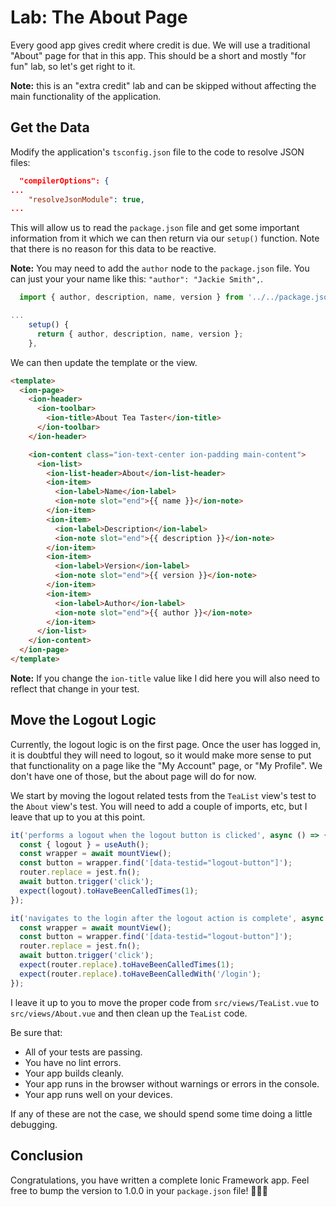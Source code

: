 # Lab: The About Page

Every good app gives credit where credit is due. We will use a traditional "About" page for that in this app. This should be a short and mostly "for fun" lab, so let's get right to it.

**Note:** this is an "extra credit" lab and can be skipped without affecting the main functionality of the application.

## Get the Data

Modify the application's `tsconfig.json` file to the code to resolve JSON files:

```json
  "compilerOptions": {
...
    "resolveJsonModule": true,
...
```

This will allow us to read the `package.json` file and get some important information from it which we can then return via our `setup()` function. Note that there is no reason for this data to be reactive.

**Note:** You may need to add the `author` node to the `package.json` file. You can just your your name like this: `"author": "Jackie Smith",`.

```typescript
  import { author, description, name, version } from '../../package.json';

...
    setup() {
      return { author, description, name, version };
    },
```

We can then update the template or the view.

```html
<template>
  <ion-page>
    <ion-header>
      <ion-toolbar>
        <ion-title>About Tea Taster</ion-title>
      </ion-toolbar>
    </ion-header>

    <ion-content class="ion-text-center ion-padding main-content">
      <ion-list>
        <ion-list-header>About</ion-list-header>
        <ion-item>
          <ion-label>Name</ion-label>
          <ion-note slot="end">{{ name }}</ion-note>
        </ion-item>
        <ion-item>
          <ion-label>Description</ion-label>
          <ion-note slot="end">{{ description }}</ion-note>
        </ion-item>
        <ion-item>
          <ion-label>Version</ion-label>
          <ion-note slot="end">{{ version }}</ion-note>
        </ion-item>
        <ion-item>
          <ion-label>Author</ion-label>
          <ion-note slot="end">{{ author }}</ion-note>
        </ion-item>
      </ion-list>
    </ion-content>
  </ion-page>
</template>
```

**Note:** If you change the `ion-title` value like I did here you will also need to reflect that change in your test.

## Move the Logout Logic

Currently, the logout logic is on the first page. Once the user has logged in, it is doubtful they will need to logout, so it would make more sense to put that functionality on a page like the "My Account" page, or "My Profile". We don't have one of those, but the about page will do for now.

We start by moving the logout related tests from the `TeaList` view's test to the `About` view's test. You will need to add a couple of imports, etc, but I leave that up to you at this point.

```typescript
it('performs a logout when the logout button is clicked', async () => {
  const { logout } = useAuth();
  const wrapper = await mountView();
  const button = wrapper.find('[data-testid="logout-button"]');
  router.replace = jest.fn();
  await button.trigger('click');
  expect(logout).toHaveBeenCalledTimes(1);
});

it('navigates to the login after the logout action is complete', async () => {
  const wrapper = await mountView();
  const button = wrapper.find('[data-testid="logout-button"]');
  router.replace = jest.fn();
  await button.trigger('click');
  expect(router.replace).toHaveBeenCalledTimes(1);
  expect(router.replace).toHaveBeenCalledWith('/login');
});
```

I leave it up to you to move the proper code from `src/views/TeaList.vue` to `src/views/About.vue` and then clean up the `TeaList` code.

Be sure that:

- All of your tests are passing.
- You have no lint errors.
- Your app builds cleanly.
- Your app runs in the browser without warnings or errors in the console.
- Your app runs well on your devices.

If any of these are not the case, we should spend some time doing a little debugging.

## Conclusion

Congratulations, you have written a complete Ionic Framework app. Feel free to bump the version to 1.0.0 in your `package.json` file! 🥳🎉🤓
